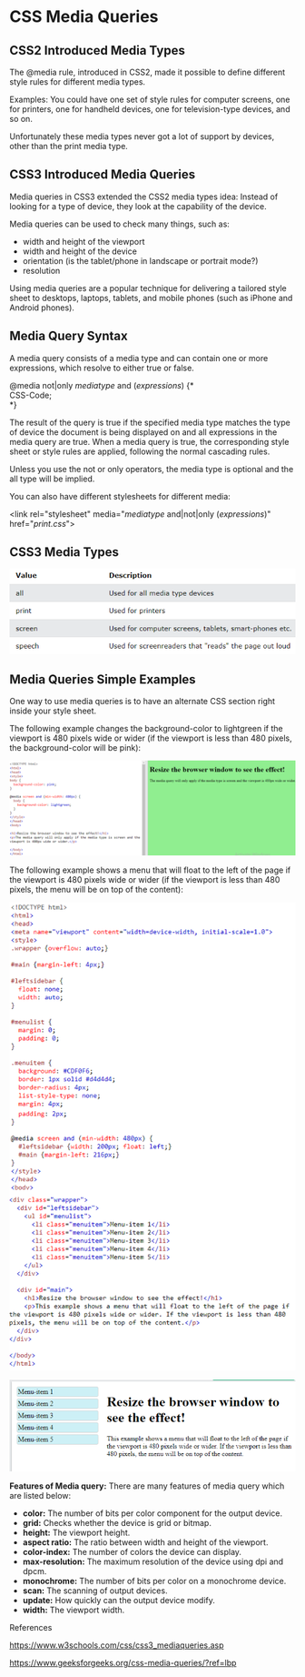 # CSS Media Queries

## CSS2 Introduced Media Types

The @media rule, introduced in CSS2, made it possible to define different style rules for different media types.

Examples: You could have one set of style rules for computer screens, one for printers, one for handheld devices, one for television-type devices, and so on.

Unfortunately these media types never got a lot of support by devices, other than the print media type.

## CSS3 Introduced Media Queries

Media queries in CSS3 extended the CSS2 media types idea: Instead of looking for a type of device, they look at the capability of the device.

Media queries can be used to check many things, such as:

-   width and height of the viewport
-   width and height of the device
-   orientation (is the tablet/phone in landscape or portrait mode?)
-   resolution

Using media queries are a popular technique for delivering a tailored style sheet to desktops, laptops, tablets, and mobile phones (such as iPhone and Android phones).

## Media Query Syntax

A media query consists of a media type and can contain one or more expressions, which resolve to either true or false.

@media not\|only *mediatype* and (*expressions*) {\*  
CSS-Code;  
\*}

The result of the query is true if the specified media type matches the type of device the document is being displayed on and all expressions in the media query are true. When a media query is true, the corresponding style sheet or style rules are applied, following the normal cascading rules.

Unless you use the not or only operators, the media type is optional and the all type will be implied.

You can also have different stylesheets for different media:

\<link rel="stylesheet" media="*mediatype* and\|not\|only (*expressions*)" href="*print.css*"\>

## CSS3 Media Types

![](media/c9b27e59211749a4e7c74faff3da1d12.png)

## Media Queries Simple Examples

One way to use media queries is to have an alternate CSS section right inside your style sheet.

The following example changes the background-color to lightgreen if the viewport is 480 pixels wide or wider (if the viewport is less than 480 pixels, the background-color will be pink):

![](media/44ca0b36d5b2a7ccc2ed8c6230191de5.png)

The following example shows a menu that will float to the left of the page if the viewport is 480 pixels wide or wider (if the viewport is less than 480 pixels, the menu will be on top of the content):

![](media/97a748e97a36d88ca1c879ece8644a6c.png)

![](media/7839c58503086794b449f560b5befeac.png)

**Features of Media query:** There are many features of media query which are listed below:

-   **color:** The number of bits per color component for the output device.
-   **grid:** Checks whether the device is grid or bitmap.
-   **height:** The viewport height.
-   **aspect ratio:** The ratio between width and height of the viewport.
-   **color-index:** The number of colors the device can display.
-   **max-resolution:** The maximum resolution of the device using dpi and dpcm.
-   **monochrome:** The number of bits per color on a monochrome device.
-   **scan:** The scanning of output devices.
-   **update:** How quickly can the output device modify.
-   **width:** The viewport width.

References

<https://www.w3schools.com/css/css3_mediaqueries.asp>

https://www.geeksforgeeks.org/css-media-queries/?ref=lbp
